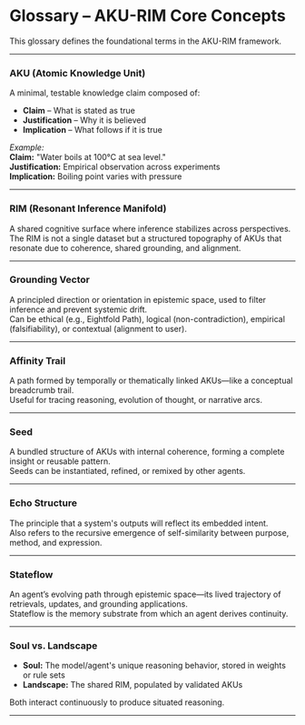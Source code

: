 # Glossary – AKU-RIM Core Concepts

This glossary defines the foundational terms in the AKU-RIM framework.

---

### **AKU (Atomic Knowledge Unit)**
A minimal, testable knowledge claim composed of:
- **Claim** – What is stated as true
- **Justification** – Why it is believed
- **Implication** – What follows if it is true

*Example:*  
**Claim:** "Water boils at 100°C at sea level."  
**Justification:** Empirical observation across experiments  
**Implication:** Boiling point varies with pressure

---

### **RIM (Resonant Inference Manifold)**
A shared cognitive surface where inference stabilizes across perspectives.  
The RIM is not a single dataset but a structured topography of AKUs that resonate due to coherence, shared grounding, and alignment.

---

### **Grounding Vector**
A principled direction or orientation in epistemic space, used to filter inference and prevent systemic drift.  
Can be ethical (e.g., Eightfold Path), logical (non-contradiction), empirical (falsifiability), or contextual (alignment to user).

---

### **Affinity Trail**
A path formed by temporally or thematically linked AKUs—like a conceptual breadcrumb trail.  
Useful for tracing reasoning, evolution of thought, or narrative arcs.

---

### **Seed**
A bundled structure of AKUs with internal coherence, forming a complete insight or reusable pattern.  
Seeds can be instantiated, refined, or remixed by other agents.

---

### **Echo Structure**
The principle that a system's outputs will reflect its embedded intent.  
Also refers to the recursive emergence of self-similarity between purpose, method, and expression.

---

### **Stateflow**
An agent’s evolving path through epistemic space—its lived trajectory of retrievals, updates, and grounding applications.  
Stateflow is the memory substrate from which an agent derives continuity.

---

### **Soul vs. Landscape**
- **Soul:** The model/agent's unique reasoning behavior, stored in weights or rule sets
- **Landscape:** The shared RIM, populated by validated AKUs

Both interact continuously to produce situated reasoning.

---
